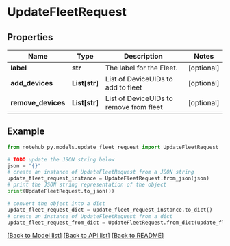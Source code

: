 # UpdateFleetRequest


## Properties

Name | Type | Description | Notes
------------ | ------------- | ------------- | -------------
**label** | **str** | The label for the Fleet. | [optional] 
**add_devices** | **List[str]** | List of DeviceUIDs to add to fleet | [optional] 
**remove_devices** | **List[str]** | List of DeviceUIDs to remove from fleet | [optional] 

## Example

```python
from notehub_py.models.update_fleet_request import UpdateFleetRequest

# TODO update the JSON string below
json = "{}"
# create an instance of UpdateFleetRequest from a JSON string
update_fleet_request_instance = UpdateFleetRequest.from_json(json)
# print the JSON string representation of the object
print(UpdateFleetRequest.to_json())

# convert the object into a dict
update_fleet_request_dict = update_fleet_request_instance.to_dict()
# create an instance of UpdateFleetRequest from a dict
update_fleet_request_from_dict = UpdateFleetRequest.from_dict(update_fleet_request_dict)
```
[[Back to Model list]](../README.md#documentation-for-models) [[Back to API list]](../README.md#documentation-for-api-endpoints) [[Back to README]](../README.md)


